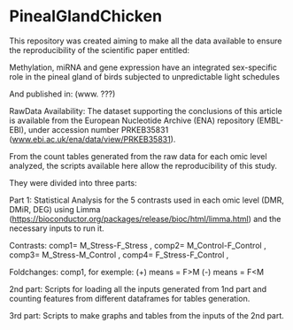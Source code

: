 # PinealGlandChicken

This repository was created aiming to make all the data available to ensure the reproducibility of the scientific paper entitled:

Methylation, miRNA and gene expression have an integrated sex-specific role in the pineal gland of birds subjected to unpredictable light schedules

And published in:
(www. ???)

RawData Availability: 
The dataset supporting the conclusions of this article is available from the European Nucleotide Archive (ENA) repository (EMBL-EBI), under accession number PRKEB35831 (www.ebi.ac.uk/ena/data/view/PRKEB35831).

From the count tables generated from the raw data for each omic level analyzed, the scripts available here allow the reproducibility of this study.

They were divided into three parts:

Part 1: Statistical Analysis for the 5 contrasts used in each omic level (DMR, DMiR, DEG) using Limma (https://bioconductor.org/packages/release/bioc/html/limma.html) and the necessary inputs to run it.

Contrasts:
comp1= M_Stress-F_Stress ,
comp2= M_Control-F_Control ,
comp3= M_Stress-M_Control ,
comp4= F_Stress-F_Control ,

Foldchanges:
comp1, for exemple:
(+) means = F>M
(-) means = F<M


2nd part: Scripts for loading all the inputs generated from 1nd part and counting features from different dataframes for tables generation.

3rd part: Scripts to make graphs and tables from the inputs of the 2nd part.
